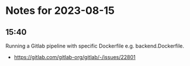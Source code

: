 # Notes for 2023-08-15

## 15:40

Running a Gitlab pipeline with specific Dockerfile e.g.
backend.Dockerfile.

  - https://gitlab.com/gitlab-org/gitlab/-/issues/22801 
